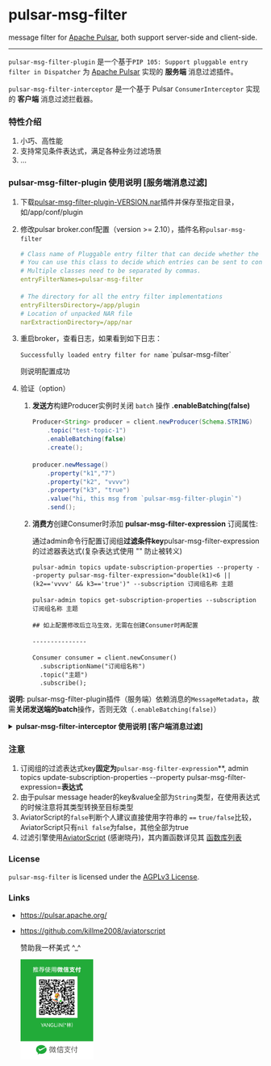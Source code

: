 # pulsar-msg-filter
message filter for [Apache Pulsar](https://github.com/apache/pulsar), both support server-side and client-side.


----------------------------------------

`pulsar-msg-filter-plugin` 是一个基于`PIP 105: Support pluggable entry filter in Dispatcher` 为 [Apache Pulsar](https://github.com/apache/pulsar) 实现的 **服务端** 消息过滤插件。

`pulsar-msg-filter-interceptor` 是一个基于 Pulsar `ConsumerInterceptor` 实现的 **客户端** 消息过滤拦截器。

### 特性介绍

1. 小巧、高性能
2. 支持常见条件表达式，满足各种业务过滤场景
3. ...

### pulsar-msg-filter-plugin 使用说明 [服务端消息过滤]

1. 下载[pulsar-msg-filter-plugin-VERSION.nar](https://github.com/yangl/pulsar-msg-filter/releases/)插件并保存至指定目录，如/app/conf/plugin

2. 修改pulsar broker.conf配置（version >= 2.10），插件名称`pulsar-msg-filter`

   ```yml
   # Class name of Pluggable entry filter that can decide whether the entry needs to be filtered
   # You can use this class to decide which entries can be sent to consumers.
   # Multiple classes need to be separated by commas.
   entryFilterNames=pulsar-msg-filter
   
   # The directory for all the entry filter implementations
   entryFiltersDirectory=/app/plugin
   # Location of unpacked NAR file
   narExtractionDirectory=/app/nar
   ```

3. 重启broker，查看日志，如果看到如下日志：

   `Successfully loaded entry filter for name` \`pulsar-msg-filter\`

   则说明配置成功

4. 验证（option）

    1. **发送方**构建Producer实例时关闭 `batch` 操作 **.enableBatching(false)**

       ```java
       Producer<String> producer = client.newProducer(Schema.STRING)
           .topic("test-topic-1")
           .enableBatching(false)
           .create();
        
       producer.newMessage()
           .property("k1","7")
           .property("k2", "vvvv")
           .property("k3", "true")
           .value("hi, this msg from `pulsar-msg-filter-plugin`")
           .send();
       ```

    2. **消费方**创建Consumer时添加 **pulsar-msg-filter-expression** 订阅属性:

       通过admin命令行配置订阅组**过滤条件key**pulsar-msg-filter-expression的过滤器表达式(复杂表达式使用 "" 防止被转义)

        ```shell
        pulsar-admin topics update-subscription-properties --property --property pulsar-msg-filter-expression="double(k1)<6 || (k2=='vvvv' && k3=='true')" --subscription 订阅组名称 主题
        
        pulsar-admin topics get-subscription-properties --subscription 订阅组名称 主题
        
        ## 如上配置修改后立马生效，无需在创建Consumer时再配置 
        
        ---------------
           
        Consumer consumer = client.newConsumer()
          .subscriptionName("订阅组名称")
          .topic("主题")
          .subscribe();
        ```


**说明:**  pulsar-msg-filter-plugin插件（服务端）依赖消息的`MessageMetadata`，故需**关闭发送端的batch**操作，否则无效（`.enableBatching(false)`）



<details><summary><b>pulsar-msg-filter-interceptor 使用说明 [客户端消息过滤]</b></summary>

1. 添加 pulsar-msg-filter-interceptor 依赖
   ```xml
    <dependency>
        <groupId>io.github.yangl</groupId>
        <artifactId>pulsar-msg-filter-interceptor</artifactId>
        <version>VERSION</version>
    </dependency>
   ```

2. 创建Consumer实例时配置 **MsgFilterConsumerInterceptor** 过滤器
    ```java
    Consumer<String> consumer = client.newConsumer(Schema.STRING)
            .subscriptionName("订阅组名称")
            .topic("主题")
            .intercept(MsgFilterConsumerInterceptor.<String>builder().build())
            .subscribe();
    ```
    **说明:** 如果创建client时使用的是 `pulsar://` 开头的地址，需额外使用`http://`设置 `.webServiceUrl(YOUR_HTTP_SERVICE_URL)` 参数。
    ```java
    .intercept(MsgFilterConsumerInterceptor.<String>builder().webServiceUrl(YOUR_HTTP_SERVICE_URL).build())
    ```

</details>

### 注意
1. 订阅组的过滤表达式key**固定为**`pulsar-msg-filter-expression`**, admin topics update-subscription-properties --property pulsar-msg-filter-expression=**表达式**
2. 由于pulsar message header的key&value全部为`String`类型，在使用表达式的时候注意将其类型转换至目标类型
3. AviatorScript的`false`判断个人建议直接使用字符串的 `==`  `true/false`比较，AviatorScript只有`nil false`为false，其他全部为true
4. 过滤引擎使用[AviatorScript](https://github.com/killme2008/aviatorscript) (感谢晓丹)，其内置函数详见其 [函数库列表](https://www.yuque.com/boyan-avfmj/aviatorscript/ashevw)


### License

`pulsar-msg-filter` is licensed under the [AGPLv3 License](./LICENSE).

### Links

- https://pulsar.apache.org/

- https://github.com/killme2008/aviatorscript

  赞助我一杯美式 ^_^

  <img src="./weixin.png" width="30%" />
